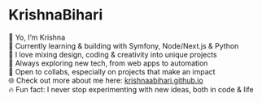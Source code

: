# KrishnaBihari
👾 Yo, I’m Krishna  
🚀 Currently learning & building with Symfony, Node/Next.js & Python  
🎨 I love mixing design, coding & creativity into unique projects  
🧠 Always exploring new tech, from web apps to automation  
🤝 Open to collabs, especially on projects that make an impact  
🌐 Check out more about me here: [krishnaabihari.github.io](https://krishnaabihari.github.io)  
🔥 Fun fact: I never stop experimenting with new ideas, both in code & life  
